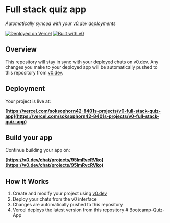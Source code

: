 # Full stack quiz app

*Automatically synced with your [v0.dev](https://v0.dev) deployments*

[![Deployed on Vercel](https://img.shields.io/badge/Deployed%20on-Vercel-black?style=for-the-badge&logo=vercel)](https://vercel.com/soksophorn42-8401s-projects/v0-full-stack-quiz-app)
[![Built with v0](https://img.shields.io/badge/Built%20with-v0.dev-black?style=for-the-badge)](https://v0.dev/chat/projects/95lmRvcRVko)

## Overview

This repository will stay in sync with your deployed chats on [v0.dev](https://v0.dev).
Any changes you make to your deployed app will be automatically pushed to this repository from [v0.dev](https://v0.dev).

## Deployment

Your project is live at:

**[https://vercel.com/soksophorn42-8401s-projects/v0-full-stack-quiz-app](https://vercel.com/soksophorn42-8401s-projects/v0-full-stack-quiz-app)**

## Build your app

Continue building your app on:

**[https://v0.dev/chat/projects/95lmRvcRVko](https://v0.dev/chat/projects/95lmRvcRVko)**

## How It Works

1. Create and modify your project using [v0.dev](https://v0.dev)
2. Deploy your chats from the v0 interface
3. Changes are automatically pushed to this repository
4. Vercel deploys the latest version from this repository
#   B o o t c a m p - Q u i z - A p p  
 